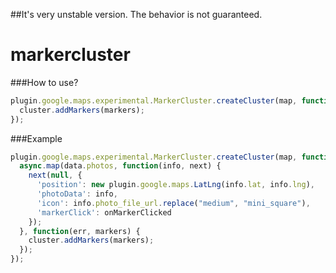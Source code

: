 ##It's very unstable version.  The behavior is not guaranteed.


markercluster
=============

###How to use?
```js
plugin.google.maps.experimental.MarkerCluster.createCluster(map, function(cluster) {
  cluster.addMarkers(markers);
});
```


###Example
```js
plugin.google.maps.experimental.MarkerCluster.createCluster(map, function(cluster) {
  async.map(data.photos, function(info, next) {
    next(null, {
      'position': new plugin.google.maps.LatLng(info.lat, info.lng),
      'photoData': info,
      'icon': info.photo_file_url.replace("medium", "mini_square"),
      'markerClick': onMarkerClicked
    });
  }, function(err, markers) {
    cluster.addMarkers(markers);
  });
});
```
